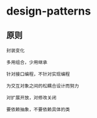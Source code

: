 # design-patterns

## 原则
 ````
封装变化

多用组合，少用继承

针对接口编程，不针对实现编程

为交互对象之间的松耦合设计而努力

对扩展开放，对修改关闭

要依赖抽象，不要依赖具体的类
